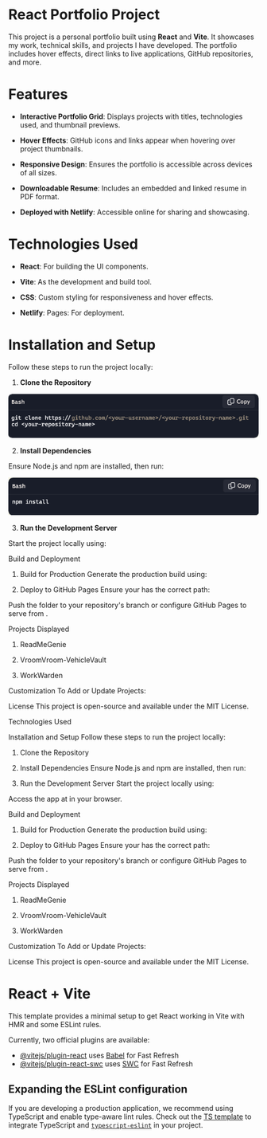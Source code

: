# React Portfolio Project

This project is a personal portfolio built using **React** and **Vite**. It showcases my work, technical skills, and projects I have developed. The portfolio includes hover effects, direct links to live applications, GitHub repositories, and more.

# Features

* **Interactive Portfolio Grid**: Displays projects with titles, technologies used, and thumbnail previews.

* **Hover Effects**: GitHub icons and links appear when hovering over project thumbnails.

* **Responsive Design**: Ensures the portfolio is accessible across devices of all sizes.

* **Downloadable Resume**: Includes an embedded and linked resume in PDF format.

* **Deployed with Netlify**: Accessible online for sharing and showcasing.

# Technologies Used

* **React**: For building the UI components.

* **Vite**: As the development and build tool.

* **CSS**: Custom styling for responsiveness and hover effects.

* **Netlify**: Pages: For deployment.

# Installation and Setup
Follow these steps to run the project locally:

1. **Clone the Repository**

![Step 1: Clone the Repository](public/Icons/step1.png)

2. **Install Dependencies**
 
Ensure Node.js and npm are installed, then run:

![Step 2: Clone the Repository](public/Icons/step2.png)



3. **Run the Development Server**
 
Start the project locally using:


Build and Deployment
1. Build for Production
Generate the production build using:

2. Deploy to GitHub Pages
Ensure your  has the correct  path:

Push the  folder to your repository's  branch or configure GitHub Pages to serve from .

Projects Displayed
1. ReadMeGenie

2. VroomVroom-VehicleVault

3. WorkWarden


Customization
To Add or Update Projects:


License
This project is open-source and available under the MIT License.


Technologies Used


Installation and Setup
Follow these steps to run the project locally:
1. Clone the Repository

2. Install Dependencies
Ensure Node.js and npm are installed, then run:

3. Run the Development Server
Start the project locally using:

Access the app at  in your browser.

Build and Deployment
1. Build for Production
Generate the production build using:

2. Deploy to GitHub Pages
Ensure your  has the correct  path:

Push the  folder to your repository's  branch or configure GitHub Pages to serve from .

Projects Displayed
1. ReadMeGenie

2. VroomVroom-VehicleVault

3. WorkWarden


Customization
To Add or Update Projects:


License
This project is open-source and available under the MIT License.




# React + Vite

This template provides a minimal setup to get React working in Vite with HMR and some ESLint rules.

Currently, two official plugins are available:

- [@vitejs/plugin-react](https://github.com/vitejs/vite-plugin-react/blob/main/packages/plugin-react/README.md) uses [Babel](https://babeljs.io/) for Fast Refresh
- [@vitejs/plugin-react-swc](https://github.com/vitejs/vite-plugin-react-swc) uses [SWC](https://swc.rs/) for Fast Refresh

## Expanding the ESLint configuration

If you are developing a production application, we recommend using TypeScript and enable type-aware lint rules. Check out the [TS template](https://github.com/vitejs/vite/tree/main/packages/create-vite/template-react-ts) to integrate TypeScript and [`typescript-eslint`](https://typescript-eslint.io) in your project.
